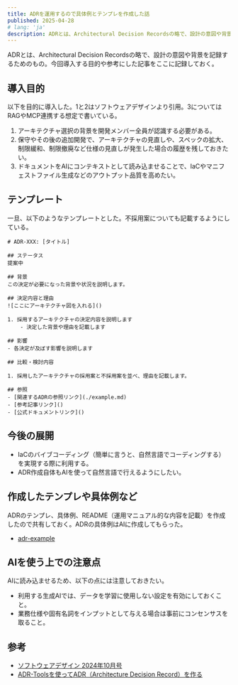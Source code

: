 ```yaml
---
title: ADRを運用するので具体例とテンプレを作成した話
published: 2025-04-28
# lang: 'ja'
description: ADRとは、Architectural Decision Recordsの略で、設計の意図や背景を記録するためのもの。その目的とテンプレについて。
---
```


ADRとは、Architectural Decision Recordsの略で、設計の意図や背景を記録するためのもの。今回導入する目的や参考にした記事をここに記録しておく。

## 導入目的

以下を目的に導入した。1と2はソフトウェアデザインより引用。3についてはRAGやMCP連携する想定で書いている。

1. アーキテクチャ選択の背景を開発メンバー全員が認識する必要がある。
2. 保守やその後の追加開発で、アーキテクチャの見直しや、スペックの拡大、制限緩和、制限撤廃など仕様の見直しが発生した場合の履歴を残しておきたい。
3. ドキュメントをAIにコンテキストとして読み込ませることで、IaCやマニフェストファイル生成などのアウトプット品質を高めたい。

## テンプレート

一旦、以下のようなテンプレートとした。不採用案についても記載するようにしている。

```
# ADR-XXX: [タイトル]

## ステータス
提案中

## 背景
この決定が必要になった背景や状況を説明します。

## 決定内容と理由
![ここにアーキテクチャ図を入れる]()

1. 採用するアーキテクチャの決定内容を説明します
    - 決定した背景や理由を記載します

## 影響
- 各決定が及ぼす影響を説明します

## 比較・検討内容

1. 採用したアーキテクチャの採用案と不採用案を並べ、理由を記載します。

## 参照
- [関連するADRの参照リンク](./example.md)
- [参考記事リンク]()
- [公式ドキュメントリンク]()
```

## 今後の展開

- IaCのバイブコーディング（簡単に言うと、自然言語でコーディングする）を実現する際に利用する。
- ADR作成自体もAIを使って自然言語で行えるようにしたい。

## 作成したテンプレや具体例など

ADRのテンプレ、具体例、README（運用マニュアル的な内容を記載）を作成したので共有しておく。ADRの具体例はAIに作成してもらった。

- [adr-example](https://github.com/t-uejo/adr-example)

## AIを使う上での注意点

AIに読み込ませるため、以下の点には注意しておきたい。

- 利用する生成AIでは、データを学習に使用しない設定を有効にしておくこと。
- 業務仕様や固有名詞をインプットとして与える場合は事前にコンセンサスを取ること。

## 参考
- [ソフトウェアデザイン 2024年10月号](https://amzn.asia/d/e4dAiPl)
- [ADR-Toolsを使ってADR（Architecture Decision Record）を作る](https://okuzawats.com/blog/adr/)